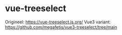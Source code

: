 # vue-treeselect
Origineel: https://vue-treeselect.js.org/
Vue3 variant: https://github.com/megafetis/vue3-treeselect/tree/main
